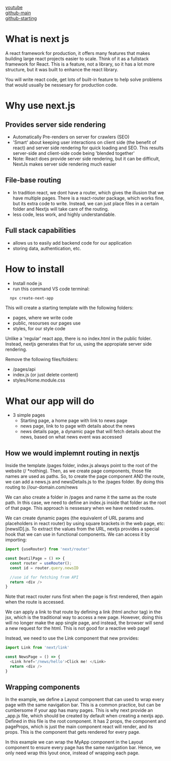 [youtube](https://www.youtube.com/watch?v=MFuwkrseXVE&ab_channel=Academind)\
[github-main](https://github.com/mschwarzmueller/nextjs-course-code/tree/9c9e9f19b1bd27605fb4ccdca2d1a0ebb5c3a802)\
[github-starting](https://github.com/mschwarzmueller/nextjs-course-code/tree/e099f80089b65e45f500b75fec1861fb36179f4f)

# What is next js

A react framework for production, it offers many features that makes building large react projects easier to scale. Think of it as a fullstack framework for React. This is a feature, not a library, so it has a lot more structure, but it
was built to enhance the react library.

You will write react code, get lots of built-in feature to help solve problems that would usually be nessesary for production code.

# Why use next.js

## Provides server side rendering
- Automatically Pre-renders on server for crawlers (SEO)
- 'Smart' about keeping user interactions on client side (the benefit of react) and server side rendering for quick loading and SEO. This results server-side and client-side code being 'blended together'
- Note: React does provide server side rendering, but it can be difficult, NextJs makes server side rendering much easier 

## File-base routing
- In tradition react, we dont have a router, which gives the illusion that we have multiple pages. There is a react-router package, which works fine, but its extra code to write. Instead, we can just place files in a certain folder and Nextjs will take care of the routing.
- less code, less work, and highly understandable.

## Full stack capabilities
- allows us to easily add backend code for our application
- storing data, authentication, etc.

# How to install
- Install node js
- run this command VS code terminal:
```bash
  npx create-next-app
```

This will create a starting template with the following folders:
- pages, where we write code
- public, resourses our pages use
- styles, for our style code

Unlike a 'regular' react app, there is no index.html in the public folder. Instead, nextjs generates that for us, using the appropiate server side rendering. 

Remove the following files/folders:
- /pages/api
- index.js (or just delete content)
- styles/Home.module.css

# What our app will do
- 3 simple pages
  - Starting page, a home page with link to news page
  - news page, link to to page with details about the news
  - news details page, a dynamic page that will fetch details about the news, based on what news event was accessed

## How we would implemnt routing in nextjs

Inside the template /pages folder, index.js always point to the root of the website (/ *nothing). Then, as we create page components, those file names are used as paths. So, to create the page component AND the route, we can add a news.js and newsDetails.js to the /pages folder. By doing this routing to
//our-domain.com/news

We can also create a folder in /pages and name it the same as the route path. In this case, we need to define an index.js inside that folder as the root of that page. This approach is nessesary when we have nested routes.

We can create dynamic pages (the equivalent of URL params and placeholders in react router) by using square brackets in the web page, etc: [newsID].js. To extract the values from the URL, nextjs provides a special hook that we can use in functional components. We can access it by importing:

```js
import {useRouter} from 'next/router'

const DeatilPage = () => {
  const router = useRouter();
  const id = router.query.newsID

  //use id for fetching from API
  return <div />
}
```

Note that react router runs first when the page is first rendered, then again when the route is accessed.

We can apply a link to that route by defining a link (html anchor tag) in the jsx, which is the traditional way to access a new page. However, doing this will no longer make the app single page, and instead, the browser will send a new request for the html. This is not good for a reactive web page!

Instead, we need to use the Link component that new provides:
```js
import Link from 'next/link'

const NewsPage = () => {
  <Link href='/news/hello'>Click me! </Link>
  return <div />
}
```

## Wrapping components
In the example, we define a Layout component that can used to wrap every page with the same navigation bar. This is a common practice, but can be cumbersome if your app has many pages. This is why next provide an _app.js file, which should be created by default when creating a nextjs app. Defined in this file is the root component. It has 2 props, the component and pageProps, which is just the main component react will render, and its props. This is the component that gets rendered for every page.

In this example we can wrap the MyApp component in the Layout component to ensure every page has the same navigation bar. Hence, we only need wrap this lyout once, instead of wrapping each page.